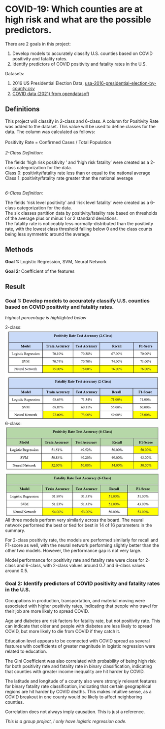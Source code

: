 # COVID-19: Which counties are at high risk and what are the possible predictors. 
There are 2 goals in this project:
1. Develop models to accurately classify U.S. counties based on COVID positivity and fatality rates.
2. Identify predictors of COVID positivity and fatality rates in the U.S.

Datasets:
1. 2016 US Presidential Election Data, [usa-2016-presidential-election-by-county.csv](https://github.com/selienamei/Covid/blob/main/usa-2016-presidential-election-by-county.csv)
2. [COVID data (2021) from opendatasoft](https://public.opendatasoft.com/explore/dataset/coronavirus-covid-19-pandemic-usa-counties/information/?disjunctive.province_state&disjunctive.admin2)

## Definitions

This project will classify in 2-class and 6-class. A column for Positivity Rate was added to the dataset. This value will be used to define classes for the data. 
The column was calculated as follows:
<br  />
<br  />
Positivity Rate = Confirmed Cases / Total Population
<br  />
<br  />
_2-Class Definition:_

The fields ‘high risk positivity ’ and ‘high risk fatality’ were created as a 2-class categorization for the data.
<br  />
Class 0: positivity/fatality rate less than or equal to the national average 
<br  />
Class 1: positivity/fatality rate greater than the national average
<br  />
<br  />

_6-Class Definition:_

The fields ‘risk level positivity’ and ‘risk level fatality’ were created as a 6-class categorization for the data.
<br  />
The six classes partition data by positivity/fatality rate based on thresholds of the average plus or minus 1 or 2 standard deviations.
<br  />
The fatality rate is noticeably less normally-distributed than the positivity rate, with the lowest class threshold falling below 0 and the class counts being less symmetric around the average.

## Methods
**Goal 1:**
Logistic Regression, SVM, Neural Network 

**Goal 2:**
Coefficient of the features

## Result 
### Goal 1: Develop models to accurately classify U.S. counties based on COVID positivity and fatality rates.

*highest percentage is highlighted below*

2-class:
<br  />
![alt text](https://github.com/selienamei/Covid/blob/main/images/two_class.JPG "Logo Title Text 1")
<br  />
6-class:
<br  />
![alt text](https://github.com/selienamei/Covid/blob/main/images/6_class.JPG "Logo Title Text 1")
<br  />
All three models perform very similarly across the board. The neural network performed the best or tied for best in 14 of 16 parameters in the summary. 

For 2-class positivity rate, the models are performed similarly for recall and F1-score as well, with the neural network performing slightly better than the other two models. However, the performance gap is not very large.

Model performance for positivity rate and fatality rate were close for 2-class and 6-class, with 2-class values around 0.7 and 6-class values around 0.5. 

### Goal 2: Identify predictors of COVID positivity and fatality rates in the U.S.

Occupations in production, transportation, and material moving were associated with higher positivity rates, indicating that people who travel for their job are more likely to spread COVID. 

Age and diabetes are risk factors for fatality rate, but not positivity rate. This can indicate that older and people with diabetes are less likely to spread COVID, but more likely to die from COVID if they catch it. 

 Education level appears to be connected with COVID spread as several features with coefficients of greater magnitude in logistic regression were related to education. 

The Gini Coefficient was also correlated with probability of being high risk for both positivity rate and fatality rate in binary classification, indicating that counties with greater income inequality are hit harder by COVID. 

The latitude and longitude of a county also were strongly relevant features for binary fatality rate classification, indicating that certain geographical regions are hit harder by COVID deaths. This makes intuitive sense, as a COVID breakout in one county would be likely to affect neighboring counties. 

Correlation does not always imply causation. This is just a reference. 


_This is a group project, I only have logistic regression code._
